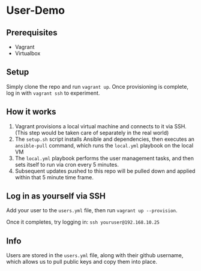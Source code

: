 # User-Demo

## Prerequisites
* Vagrant
* Virtualbox

## Setup
Simply clone the repo and run `vagrant up`.  Once provisioning is complete, log in with `vagrant ssh` to experiment.

## How it works
1. Vagrant provisions a local virtual machine and connects to it via SSH. (This step would be taken care of separately in the real world)
2. The `setup.sh` script installs Ansible and dependencies, then executes an `ansible-pull` command, which runs the `local.yml` playbook on the local VM 
3. The `local.yml` playbook performs the user management tasks, and then sets itself to run via cron every 5 minutes.
4. Subsequent updates pushed to this repo will be pulled down and applied within that 5 minute time frame.

## Log in as yourself via SSH
Add your user to the `users.yml` file, then run `vagrant up --provision`.

Once it completes, try logging in: `ssh youruser@192.168.10.25`

## Info
Users are stored in the `users.yml` file, along with their github username, which allows us to pull public keys and copy them into place.
